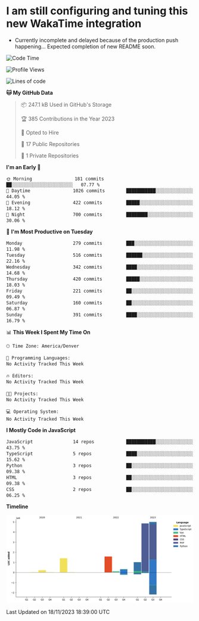 # I am still configuring and tuning this new WakaTime integration
- Currently incomplete and delayed because of the production push happening... Expected completion of new README soon.
<!--START_SECTION:waka-->
![Code Time](http://img.shields.io/badge/Code%20Time-445%20hrs%2031%20mins-blue)

![Profile Views](http://img.shields.io/badge/Profile%20Views-0-blue)

![Lines of code](https://img.shields.io/badge/From%20Hello%20World%20I%27ve%20Written-14.5%20million%20lines%20of%20code-blue)

**🐱 My GitHub Data** 

> 📦 247.1 kB Used in GitHub's Storage 
 > 
> 🏆 385 Contributions in the Year 2023
 > 
> 💼 Opted to Hire
 > 
> 📜 17 Public Repositories 
 > 
> 🔑 1 Private Repositories 
 > 
**I'm an Early 🐤** 

```text
🌞 Morning                181 commits         ██░░░░░░░░░░░░░░░░░░░░░░░   07.77 % 
🌆 Daytime                1026 commits        ███████████░░░░░░░░░░░░░░   44.05 % 
🌃 Evening                422 commits         █████░░░░░░░░░░░░░░░░░░░░   18.12 % 
🌙 Night                  700 commits         ████████░░░░░░░░░░░░░░░░░   30.06 % 
```
📅 **I'm Most Productive on Tuesday** 

```text
Monday                   279 commits         ███░░░░░░░░░░░░░░░░░░░░░░   11.98 % 
Tuesday                  516 commits         ██████░░░░░░░░░░░░░░░░░░░   22.16 % 
Wednesday                342 commits         ████░░░░░░░░░░░░░░░░░░░░░   14.68 % 
Thursday                 420 commits         █████░░░░░░░░░░░░░░░░░░░░   18.03 % 
Friday                   221 commits         ██░░░░░░░░░░░░░░░░░░░░░░░   09.49 % 
Saturday                 160 commits         ██░░░░░░░░░░░░░░░░░░░░░░░   06.87 % 
Sunday                   391 commits         ████░░░░░░░░░░░░░░░░░░░░░   16.79 % 
```


📊 **This Week I Spent My Time On** 

```text
🕑︎ Time Zone: America/Denver

💬 Programming Languages: 
No Activity Tracked This Week

🔥 Editors: 
No Activity Tracked This Week

🐱‍💻 Projects: 
No Activity Tracked This Week

💻 Operating System: 
No Activity Tracked This Week
```

**I Mostly Code in JavaScript** 

```text
JavaScript               14 repos            ███████████░░░░░░░░░░░░░░   43.75 % 
TypeScript               5 repos             ████░░░░░░░░░░░░░░░░░░░░░   15.62 % 
Python                   3 repos             ██░░░░░░░░░░░░░░░░░░░░░░░   09.38 % 
HTML                     3 repos             ██░░░░░░░░░░░░░░░░░░░░░░░   09.38 % 
CSS                      2 repos             ██░░░░░░░░░░░░░░░░░░░░░░░   06.25 % 
```



**Timeline**

![Lines of Code chart](https://raw.githubusercontent.com/certifiedbice/certifiedbice/main/assets/bar_graph.png)


 Last Updated on 18/11/2023 18:39:00 UTC
<!--END_SECTION:waka-->
